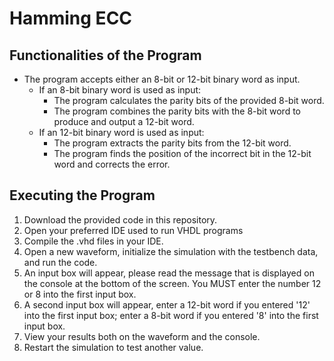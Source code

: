 # Hamming ECC 

## Functionalities of the Program
- The program accepts either an 8-bit or 12-bit binary word as input.
    - If an 8-bit binary word is used as input:
         - The program calculates the parity bits of the provided 8-bit word.
         - The program combines the parity bits with the 8-bit word to produce and output a 12-bit word.  
    - If an 12-bit binary word is used as input:
         - The program extracts the parity bits from the 12-bit word.
         - The program finds the position of the incorrect bit in the 12-bit word and corrects the error.

## Executing the Program
1. Download the provided code in this repository. 
2. Open your preferred IDE used to run VHDL programs
3. Compile the .vhd files in your IDE.
4. Open a new waveform, initialize the simulation with the
   testbench data, and run the code.
5. An input box will appear, please read the message
    that is displayed on the console at the bottom of the screen. 
    You MUST enter the number 12 or 8 into the first input box. 
6. A second input box will appear, enter a 12-bit word if you entered
    '12' into the first input box; enter a 8-bit word if you 
	  entered '8' into the first input box.
7. View your results both on the waveform and the console. 
8. Restart the simulation to test another value.
